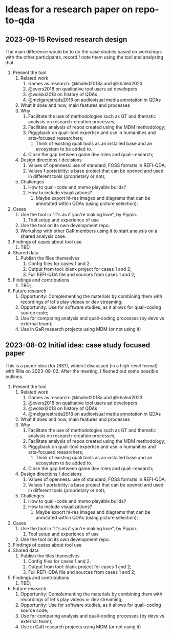 # Ideas for a research paper on repo-to-qda

## 2023-09-15 Revised research design

The main difference would be to do the case studies based on workshops with the other participants, record / note them using the tool and analyzing that.

1. Present the tool
   1. Related work
      1. Games as research: @khaled2018a and @khaled2023
      2. @evers2018 on qualitative tool users ad developers
      3. @wolski2018 on history of QDAs
      4. @melgarestrada2018 on audiovisual media annotation in QDAs
   2. What it does and how, main features and processes
   3. Why
      1. Facilitate the use of methodologies such as GT and thematic analysis on research-creation processes;
      2. Facilitate analysis of repos created using the MDM methodology;
      3. Piggyback on quali-tool expertise and use in humanities and arts-focused researchers;
         1. Think of existing quali tools as an installed base and an ecosystem to be added to.
      4. Close the gap between game dev roles and quali-research;
   4. Design directions / decisions
      1. Values of openness: use of standard, FOSS formats in REFI-QDA;
      2. Values f portability: a base project that can be opened and used in different tools (proprietary or not);
   5. Challenges
      1. How to quali-code and memo playable builds?
      2. How to include visualizations?
         1. Maybe export hi-res images and diagrams that can be annotated within QDAs (using picture selection);
2. Cases
   1. Use the tool in "it's as if you're making love", by Pippin.
      1. Tool setup and experience of use
   2. Use the tool on its own development repo.
   3. Workshop with other GaR members using it to start analysis on a shared analysis case.
3. Findings of cases about tool use
   1. TBD
4. Shared data
   1. Publish the files themselves
      1. Config files for cases 1 and 2.
      2. Output from tool: blank project for cases 1 and 2;
      3. Full REFI-QDA file and sources from cases 1 and 2;
5. Findings and contributions
   1. TBD;
6. Future research
   1. Opportunity: Complementing the materials by combining them with recordings of let's play videos or dev streaming;
   2. Opportunity: Use for software studies, as it allows for quali-coding source code;
   3. Use for comparing analysis and quali-coding processes (by devs vs external team);
   4. Use in GaR research projects using MDM (or not using it)

## 2023-08-02 Initial idea: case study focused paper

This is a paper idea (for DIS?), which I discussed (in a high-level format) with Rilla on 2023-08-02. After the meeting, I fleshed out some possible outlines.

1. Present the tool
   1. Related work
      1. Games as research: @khaled2018a and @khaled2023
      2. @evers2018 on qualitative tool users ad developers
      3. @wolski2018 on history of QDAs
      4. @melgarestrada2018 on audiovisual media annotation in QDAs
   2. What it does and how, main features and processes
   3. Why
      1. Facilitate the use of methodologies such as GT and thematic analysis on research-creation processes;
      2. Facilitate analysis of repos created using the MDM methodology;
      3. Piggyback on quali-tool expertise and use in humanities and arts-focused researchers;
         1. Think of existing quali tools as an installed base and an ecosystem to be added to.
      4. Close the gap between game dev roles and quali-research;
   4. Design directions / decisions
      1. Values of openness: use of standard, FOSS formats in REFI-QDA;
      2. Values f portability: a base project that can be opened and used in different tools (proprietary or not);
   5. Challenges
      1. How to quali-code and memo playable builds?
      2. How to include visualizations?
         1. Maybe export hi-res images and diagrams that can be annotated within QDAs (using picture selection);
2. Cases
   1. Use the tool in "it's as if you're making love", by Pippin.
      1. Tool setup and experience of use
   2. Use the tool on its own development repo.
3. Findings of cases about tool use
4. Shared data
   1. Publish the files themselves
      1. Config files for cases 1 and 2.
      2. Output from tool: blank project for cases 1 and 2;
      3. Full REFI-QDA file and sources from cases 1 and 2;
5. Findings and contributions
   1. TBD;
6. Future research
   1. Opportunity: Complementing the materials by combining them with recordings of let's play videos or dev streaming;
   2. Opportunity: Use for software studies, as it allows for quali-coding source code;
   3. Use for comparing analysis and quali-coding processes (by devs vs external team);
   4. Use in GaR research projects using MDM (or not using it)
